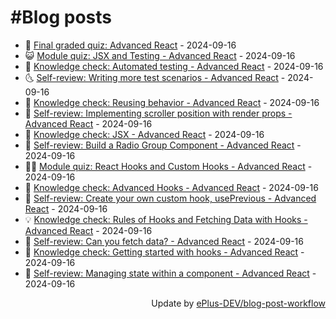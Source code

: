 # #Blog posts
<!-- BLOG-POST-LIST:START -->
- 🧰 [Final graded quiz: Advanced React](https://eplus.dev/final-graded-quiz-advanced-react) - 2024-09-16
- 😺 [Module quiz: JSX and Testing - Advanced React](https://eplus.dev/module-quiz-jsx-and-testing-advanced-react) - 2024-09-16
- 🗽 [Knowledge check: Automated testing - Advanced React](https://eplus.dev/knowledge-check-automated-testing-advanced-react) - 2024-09-16
- 🌜 [Self-review: Writing more test scenarios - Advanced React](https://eplus.dev/self-review-writing-more-test-scenarios-advanced-react) - 2024-09-16
- 📝 [Knowledge check: Reusing behavior - Advanced React](https://eplus.dev/knowledge-check-reusing-behavior-advanced-react) - 2024-09-16
- 🚀 [Self-review: Implementing scroller position with render props - Advanced React](https://eplus.dev/self-review-implementing-scroller-position-with-render-props-advanced-react) - 2024-09-16
- 💼 [Knowledge check: JSX - Advanced React](https://eplus.dev/knowledge-check-jsx-advanced-react) - 2024-09-16
- 🦣 [Self-review: Build a Radio Group Component - Advanced React](https://eplus.dev/self-review-build-a-radio-group-component-advanced-react) - 2024-09-16
- 👨‍🏫 [Module quiz: React Hooks and Custom Hooks - Advanced React](https://eplus.dev/module-quiz-react-hooks-and-custom-hooks-advanced-react) - 2024-09-16
- 🔭 [Knowledge check: Advanced Hooks - Advanced React](https://eplus.dev/knowledge-check-advanced-hooks-advanced-react) - 2024-09-16
- 🤡 [Self-review: Create your own custom hook, usePrevious - Advanced React](https://eplus.dev/self-review-create-your-own-custom-hook-useprevious-advanced-react) - 2024-09-16
- 💡 [Knowledge check: Rules of Hooks and Fetching Data with Hooks - Advanced React](https://eplus.dev/knowledge-check-rules-of-hooks-and-fetching-data-with-hooks-advanced-react) - 2024-09-16
- 🦣 [Self-review: Can you fetch data? - Advanced React](https://eplus.dev/self-review-can-you-fetch-data-advanced-react) - 2024-09-16
- 💪 [Knowledge check: Getting started with hooks - Advanced React](https://eplus.dev/knowledge-check-getting-started-with-hooks-advanced-react) - 2024-09-16
- 🤡 [Self-review: Managing state within a component - Advanced React](https://eplus.dev/self-review-managing-state-within-a-component-advanced-react) - 2024-09-16<!-- BLOG-POST-LIST:END -->
<div align="right">
  Update by <a target="_blank"
    href="https://github.com/ePlus-DEV/blog-post-workflow">ePlus-DEV/blog-post-workflow</a>
</div>
